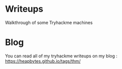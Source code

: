 # Writeups
Walkthrough of some Tryhackme machines 

# Blog 
You can read all of my tryhackme writeups on my blog : https://heapbytes.github.io/tags/thm/
